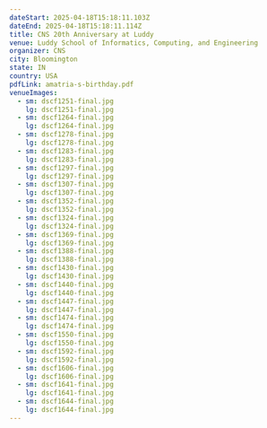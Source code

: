 ```yaml
---
dateStart: 2025-04-18T15:18:11.103Z
dateEnd: 2025-04-18T15:18:11.114Z
title: CNS 20th Anniversary at Luddy
venue: Luddy School of Informatics, Computing, and Engineering
organizer: CNS
city: Bloomington
state: IN
country: USA
pdfLink: amatria-s-birthday.pdf
venueImages:
  - sm: dscf1251-final.jpg
    lg: dscf1251-final.jpg
  - sm: dscf1264-final.jpg
    lg: dscf1264-final.jpg
  - sm: dscf1278-final.jpg
    lg: dscf1278-final.jpg
  - sm: dscf1283-final.jpg
    lg: dscf1283-final.jpg
  - sm: dscf1297-final.jpg
    lg: dscf1297-final.jpg
  - sm: dscf1307-final.jpg
    lg: dscf1307-final.jpg
  - sm: dscf1352-final.jpg
    lg: dscf1352-final.jpg
  - sm: dscf1324-final.jpg
    lg: dscf1324-final.jpg
  - sm: dscf1369-final.jpg
    lg: dscf1369-final.jpg
  - sm: dscf1388-final.jpg
    lg: dscf1388-final.jpg
  - sm: dscf1430-final.jpg
    lg: dscf1430-final.jpg
  - sm: dscf1440-final.jpg
    lg: dscf1440-final.jpg
  - sm: dscf1447-final.jpg
    lg: dscf1447-final.jpg
  - sm: dscf1474-final.jpg
    lg: dscf1474-final.jpg
  - sm: dscf1550-final.jpg
    lg: dscf1550-final.jpg
  - sm: dscf1592-final.jpg
    lg: dscf1592-final.jpg
  - sm: dscf1606-final.jpg
    lg: dscf1606-final.jpg
  - sm: dscf1641-final.jpg
    lg: dscf1641-final.jpg
  - sm: dscf1644-final.jpg
    lg: dscf1644-final.jpg
---
```

